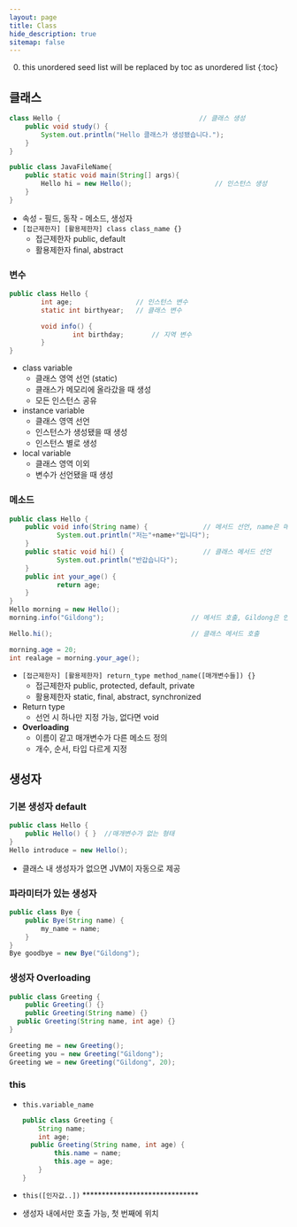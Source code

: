 ```yaml
---
layout: page
title: Class
hide_description: true
sitemap: false
---
```

0. this unordered seed list will be replaced by toc as unordered list
{:toc}

## 클래스
```java
class Hello {                                   // 클래스 생성
	public void study() {
		System.out.println("Hello 클래스가 생성됐습니다.");
	}
}

public class JavaFileName{
	public static void main(String[] args){
		Hello hi = new Hello();                     // 인스턴스 생성
	}
}
```
- 속성 - 필드, 동작 - 메소드, 생성자
- `[접근제한자] [활용제한자] class class_name {}`
    - 접근제한자 public, default
    - 활용제한자 final, abstract

### 변수
```java
public class Hello {
		int age;                // 인스턴스 변수
		static int birthyear;   // 클래스 변수

		void info() {
				int birthday;       // 지역 변수 
		}
}
```
- class variable
    - 클래스 영역 선언 (static)
    - 클래스가 메모리에 올라갔을 때 생성
    - 모든 인스턴스 공유
- instance variable
    - 클래스 영역 선언
    - 인스턴스가 생성됐을 때 생성
    - 인스턴스 별로 생성
- local variable
    - 클래스 영역 이외
    - 변수가 선언됐을 때 생성

### 메소드
```java
public class Hello {
	public void info(String name) {              // 메서드 선언, name은 매개변수(Parameter)
			System.out.println("저는"+name+"입니다");
	}
	public static void hi() {                    // 클래스 메서드 선언
			System.out.println("반갑습니다");
	}
	public int your_age() {
			return age;
	}
}
Hello morning = new Hello();
morning.info("Gildong");                      // 메서드 호출, Gildong은 인자(Argument)

Hello.hi();                                   // 클래스 메서드 호출

morning.age = 20;
int realage = morning.your_age();
```
- `[접근제한자] [활용제한자] return_type method_name([매개변수들]) {}`
    - 접근제한자 public, protected, default, private
    - 활용제한자 static, final, abstract, synchronized
- Return type
    - 선언 시 하나만 지정 가능, 없다면 void
- **Overloading**
    - 이름이 같고 매개변수가 다른 메소드 정의
    - 개수, 순서, 타입 다르게 지정

## 생성자
### 기본 생성자 default
```java
public class Hello {
	public Hello() { }  //매개변수가 없는 형태
}
Hello introduce = new Hello();
```

- 클래스 내 생성자가 없으면 JVM이 자동으로 제공

### 파라미터가 있는 생성자
```java
public class Bye {
	public Bye(String name) {
		my_name = name;
	}
}
Bye goodbye = new Bye("Gildong");
```

### 생성자 Overloading
```java
public class Greeting {
	public Greeting() {}
	public Greeting(String name) {}
  public Greeting(String name, int age) {}
}

Greeting me = new Greeting();
Greeting you = new Greeting("Gildong");
Greeting we = new Greeting("Gildong", 20);
```

### this
- `this.variable_name`
    
    ```java
    public class Greeting {
    	String name;
    	int age;
      public Greeting(String name, int age) {
    		this.name = name;
    		this.age = age;
    	}
    }
    ```
- `this([인자값..])` ******************************
- 생성자 내에서만 호출 가능, 첫 번째에 위치
